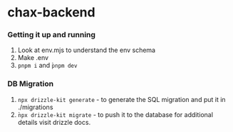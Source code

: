 # chax-backend

### Getting it up and running
1. Look at env.mjs to understand the env schema
2. Make .env
3. `pnpm i` and ̀`pnpm dev`

### DB Migration
1. `npx drizzle-kit generate` - to generate the SQL migration and put it in ./migrations
2. ̀`npx drizzle-kit migrate` - to push it to the database
for additional details visit drizzle docs.

